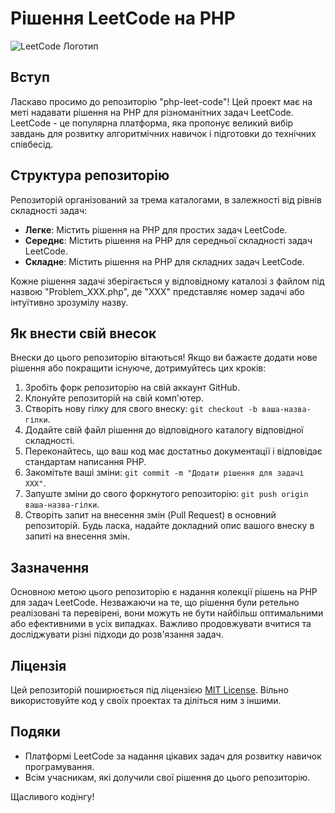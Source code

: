 # Рішення LeetCode на PHP

![LeetCode Логотип](https://leetcode.com/static/images/LeetCode_logo.png)

## Вступ

Ласкаво просимо до репозиторію "php-leet-code"! Цей проект має на меті надавати рішення на PHP для різноманітних задач LeetCode. LeetCode - це популярна платформа, яка пропонує великий вибір завдань для розвитку алгоритмічних навичок і підготовки до технічних співбесід.

## Структура репозиторію

Репозиторій організований за трема каталогами, в залежності від рівнів складності задач:

- **Легке**: Містить рішення на PHP для простих задач LeetCode.
- **Середнє**: Містить рішення на PHP для середньої складності задач LeetCode.
- **Складне**: Містить рішення на PHP для складних задач LeetCode.

Кожне рішення задачі зберігається у відповідному каталозі з файлом під назвою "Problem_XXX.php", де "XXX" представляє номер задачі або інтуїтивно зрозумілу назву.

## Як внести свій внесок

Внески до цього репозиторію вітаються! Якщо ви бажаєте додати нове рішення або покращити існуюче, дотримуйтесь цих кроків:

1. Зробіть форк репозиторію на свій аккаунт GitHub.
2. Клонуйте репозиторій на свій комп'ютер.
3. Створіть нову гілку для свого внеску: `git checkout -b ваша-назва-гілки`.
4. Додайте свій файл рішення до відповідного каталогу відповідної складності.
5. Переконайтесь, що ваш код має достатньо документації і відповідає стандартам написання PHP.
6. Закомітьте ваші зміни: `git commit -m "Додати рішення для задачі XXX"`.
7. Запуште зміни до свого форкнутого репозиторію: `git push origin ваша-назва-гілки`.
8. Створіть запит на внесення змін (Pull Request) в основний репозиторій. Будь ласка, надайте докладний опис вашого внеску в запиті на внесення змін.

## Зазначення

Основною метою цього репозиторію є надання колекції рішень на PHP для задач LeetCode. Незважаючи на те, що рішення були ретельно реалізовані та перевірені, вони можуть не бути найбільш оптимальними або ефективними в усіх випадках. Важливо продовжувати вчитися та досліджувати різні підходи до розв'язання задач.

## Ліцензія

Цей репозиторій поширюється під ліцензією [MIT License](LICENSE). Вільно використовуйте код у своїх проектах та діліться ним з іншими.

## Подяки

- Платформі LeetCode за надання цікавих задач для розвитку навичок програмування.
- Всім учасникам, які долучили свої рішення до цього репозиторію.

Щасливого кодінгу!

